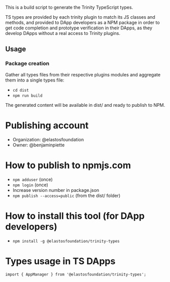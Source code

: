 This is a build script to generate the Trinity TypeScript types.

TS types are provided by each trinity plugin to match its JS classes and methods, and provided to DApp developers as a NPM package in order to get code completion and prototype verification in their DApps, as they develop DApps without a real access to Trinity plugins.

## Usage

### Package creation

Gather all types files from their respective plugins modules and aggregate them into a single types file:

- `cd dist`
- `npm run build`

The generated content will be available in dist/ and ready to publish to NPM.

# Publishing account

- Organization: @elastosfoundation
- Owner: @benjaminpiette

# How to publish to npmjs.com

- `npm adduser` (once)
- `npm login` (once)
- Increase version number in package.json
- `npm publish --access=public` (from the dist/ folder)

# How to install this tool (for DApp developers)

- `npm install -g @elastosfoundation/trinity-types`

# Types usage in TS DApps

    import { AppManager } from '@elastosfoundation/trinity-types';